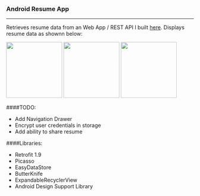 ### Android Resume App
---

Retrieves resume data from an Web App / REST API I built [here](https://github.com/terell-brown/django-resume-api).
Displays resume data as shownn below:

<img src=https://cloud.githubusercontent.com/assets/8221118/9835543/8d10d0ba-59be-11e5-93f9-a38f37afe0a1.png width="150">
<img src=https://cloud.githubusercontent.com/assets/8221118/9835549/c1f59f04-59be-11e5-9aa1-bfa498af2fd1.png width="150">
<img src=https://cloud.githubusercontent.com/assets/8221118/9835542/8ae45262-59be-11e5-9a7c-0250912dd4e0.png width="150">

####TODO:
* Add Navigation Drawer 
* Encrypt user credentials in storage
* Add ability to share resume


####Libraries:
* Retrofit 1.9
* Picasso
* EasyDataStore
* ButterKnife
* ExpandableRecyclerView
* Android Design Support Library
